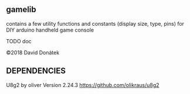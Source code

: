 gamelib
---
contains a few utility functions and constants (display size, type, pins) for DIY arduino handheld game console

TODO doc

©2018 David Donátek

DEPENDENCIES
---
U8g2 by oliver Version 2.24.3
https://github.com/olikraus/u8g2
